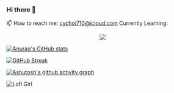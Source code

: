 ### Hi there 👋

<!--
**chanyangpraise/chanyangpraise** is a ✨ _special_ ✨ repository because its `README.md` (this file) appears on your GitHub profile.
-->
📫 How to reach me: cychoi710@icloud.com
Currently Learning:
<p align="center">

  <a href="https://skillicons.dev">
    <img src="https://skillicons.dev/icons?i=js,css,react" />
  </a>
</p>

[![Anurag's GitHub stats](https://github-readme-stats.vercel.app/api?username=chanyangpraise)](https://github.com/chanyangpraise/github-readme-stats)

[![GitHub Streak](https://streak-stats.demolab.com/?user=chanyangpraise)](https://git.io/streak-stats)

[![Ashutosh's github activity graph](https://github-readme-activity-graph.cyclic.app/graph?username=chanyangpraise&theme=dracula)](https://github.com/chanyangpraise/github-readme-activity-graph)

![Lofi Girl](https://thumbs.gfycat.com/AgedMiniatureBoto-max-1mb.gif)
